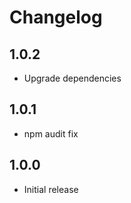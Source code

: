 # Changelog

## 1.0.2

- Upgrade dependencies

## 1.0.1

- npm audit fix

## 1.0.0

- Initial release
